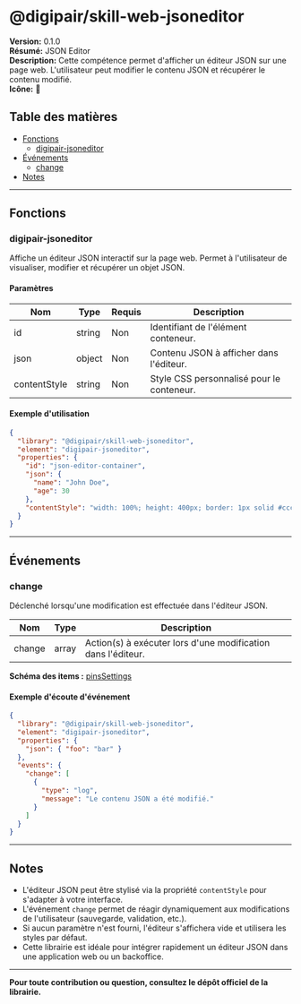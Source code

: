 # @digipair/skill-web-jsoneditor

**Version:** 0.1.0  
**Résumé:** JSON Editor  
**Description:** Cette compétence permet d'afficher un éditeur JSON sur une page web. L'utilisateur peut modifier le contenu JSON et récupérer le contenu modifié.  
**Icône:** 📐

## Table des matières

- [Fonctions](#fonctions)
  - [digipair-jsoneditor](#digipair-jsoneditor)
- [Événements](#événements)
  - [change](#change)
- [Notes](#notes)

---

## Fonctions

### digipair-jsoneditor

Affiche un éditeur JSON interactif sur la page web. Permet à l'utilisateur de visualiser, modifier et récupérer un objet JSON.

#### Paramètres

| Nom           | Type    | Requis | Description                                      |
|---------------|---------|--------|--------------------------------------------------|
| id            | string  | Non    | Identifiant de l'élément conteneur.              |
| json          | object  | Non    | Contenu JSON à afficher dans l'éditeur.          |
| contentStyle  | string  | Non    | Style CSS personnalisé pour le conteneur.        |

#### Exemple d'utilisation

```json
{
  "library": "@digipair/skill-web-jsoneditor",
  "element": "digipair-jsoneditor",
  "properties": {
    "id": "json-editor-container",
    "json": {
      "name": "John Doe",
      "age": 30
    },
    "contentStyle": "width: 100%; height: 400px; border: 1px solid #ccc;"
  }
}
```

---

## Événements

### change

Déclenché lorsqu'une modification est effectuée dans l'éditeur JSON.

| Nom      | Type   | Description                                                        |
|----------|--------|--------------------------------------------------------------------|
| change   | array  | Action(s) à exécuter lors d'une modification dans l'éditeur.       |

**Schéma des items :** [pinsSettings](https://schemas.digipair.ai/pinsSettings)

#### Exemple d'écoute d'événement

```json
{
  "library": "@digipair/skill-web-jsoneditor",
  "element": "digipair-jsoneditor",
  "properties": {
    "json": { "foo": "bar" }
  },
  "events": {
    "change": [
      {
        "type": "log",
        "message": "Le contenu JSON a été modifié."
      }
    ]
  }
}
```

---

## Notes

- L'éditeur JSON peut être stylisé via la propriété `contentStyle` pour s'adapter à votre interface.
- L'événement `change` permet de réagir dynamiquement aux modifications de l'utilisateur (sauvegarde, validation, etc.).
- Si aucun paramètre n'est fourni, l'éditeur s'affichera vide et utilisera les styles par défaut.
- Cette librairie est idéale pour intégrer rapidement un éditeur JSON dans une application web ou un backoffice.

---

**Pour toute contribution ou question, consultez le dépôt officiel de la librairie.**